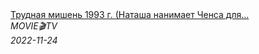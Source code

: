 <!--2024-01-11 00:54:12-->
<div class="yb">
  <a class="nodecor" href="/posts.html?kinoroliki/trudnaya_mishen_1993_g_natasha_nanimaet_chensa_dlya_poiskov_otca">
    <img class="preview" data-videoid="V9vkt-GH8JU" src="https://i.ytimg.com/vi/V9vkt-GH8JU/hqdefault.jpg" align="middle" alt="">
  </a>
  <div class="inlbl text">
    <a class="nodecor" href="/posts.html?kinoroliki/trudnaya_mishen_1993_g_natasha_nanimaet_chensa_dlya_poiskov_otca">Трудная мишень 1993 г. (Наташа нанимает Ченса для...</a><br>
    <i class="smaller2">MOVIE🎬TV</i><br>
    <i class="smaller3">2022-11-24</i>
  </div>
</div>
